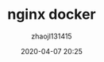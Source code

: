 ---
title:      nginx docker
date:       2020-04-07 20:25
author:     "zhaojl131415"
catalog:    true
categories: 
    - Java
    - nginx
tags:
    - nginx
---